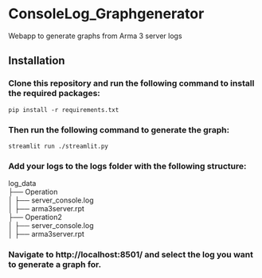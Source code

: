 # ConsoleLog_Graphgenerator
Webapp to generate graphs from Arma 3 server logs

## Installation
###  Clone this repository and run the following command to install the required packages:
```
pip install -r requirements.txt
```
### Then run the following command to generate the graph:
```
streamlit run ./streamlit.py
```
### Add your logs to the logs folder with the following structure:  
log_data  
├── Operation  
│   ├── server_console.log  
│   ├── arma3server.rpt  
├── Operation2  
│   ├── server_console.log  
│   ├── arma3server.rpt  

### Navigate to http://localhost:8501/ and select the log you want to generate a graph for. 